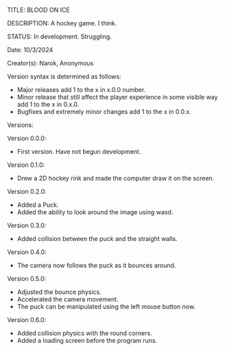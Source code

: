 TITLE: BLOOD ON ICE

DESCRIPTION: A hockey game. I think.

STATUS: In development. Struggling.

Date: 10/3/2024

Creator(s): Narok, Anonymous

Version syntax is determined as follows: 
- Major releases add 1 to the x in x.0.0 number.
- Minor release that still affect the player 
experience in some visible way add 1 to the x in
0.x.0.
- Bugfixes and extremely minor changes add 1 to
the x in 0.0.x.

Versions:

Version 0.0.0:
- First version. Have not begun development.

Version 0.1.0:
- Drew a 2D hockey rink and made the computer draw
it on the screen.

Version 0.2.0:
- Added a Puck.
- Added the ability to look around the image using
wasd.

Version 0.3.0:
- Added collision between the puck and the straight
walls.

Version 0.4.0:
- The camera now follows the puck as it bounces 
around.

Version 0.5.0:
- Adjusted the bounce physics.
- Accelerated the camera movement.
- The puck can be manipulated using the left mouse
button now.

Version 0.6.0:
- Added collision physics with the round corners.
- Added a loading screen before the program runs.
